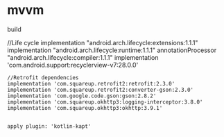 # mvvm
build

  //Life cycle
    implementation "android.arch.lifecycle:extensions:1.1.1"
    implementation "android.arch.lifecycle:runtime:1.1.1"
    annotationProcessor "android.arch.lifecycle:compiler:1.1.1"
    implementation 'com.android.support:recyclerview-v7:28.0.0'

    //Retrofit dependencies
    implementation 'com.squareup.retrofit2:retrofit:2.3.0'
    implementation 'com.squareup.retrofit2:converter-gson:2.3.0'
    implementation 'com.google.code.gson:gson:2.8.2'
    implementation 'com.squareup.okhttp3:logging-interceptor:3.8.0'
    implementation 'com.squareup.okhttp3:okhttp:3.9.1'
    
    
    apply plugin: 'kotlin-kapt'



<uses-permission android:name="android.permission.INTERNET"/>
